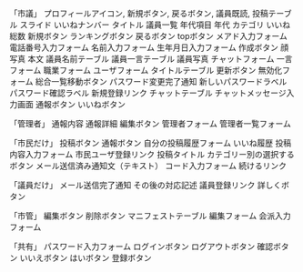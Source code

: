 「市議」
プロフィールアイコン,
新規ボタン,
戻るボタン,
議員既読,
投稿テーブル
スライド
いいねナンバー
タイトル
議員一覧
年代項目
年代
カテゴリ
いいね総数
新規ボタン
ランキングボタン
戻るボタン
topボタン
メアド入力フォーム
電話番号入力フォーム
名前入力フォーム
生年月日入力フォーム
作成ボタン
顔写真
本文
議員名前テーブル
議員一言テーブル
議員写真
チャットフォーム
一言フォーム
職業フォーム
ユーザフォーム
タイトルテーブル
更新ボタン
無効化フォーム
総合一覧移動ボタン
パスワード変更完了通知
新しいパスワードラベル
パスワード確認ラベル
新規登録リンク
チャットテーブル
チャットメッセージ入力画面
通報ボタン
いいねボタン


「管理者」
通報内容
通報詳細
編集ボタン
管理者フォーム
管理者一覧フォーム




「市民だけ」
投稿ボタン
通報ボタン
自分の投稿履歴フォーム
いいね履歴
投稿内容入力フォーム
市民ユーザ登録リンク
投稿タイトル
カテゴリー別の選択するボタン
メール送信済み通知文（テキスト）
コード入力フォーム
続けるリンク

「議員だけ」
メール送信完了通知
その後の対応記述
議員登録リンク
詳しくボタン

「市管」
編集ボタン
削除ボタン
マニフェストテーブル
編集フォーム
会派入力フォーム

「共有」
パスワード入力フォーム
ログインボタン
ログアウトボタン
確認ボタン
いいえボタン
はいボタン
登録ボタン

